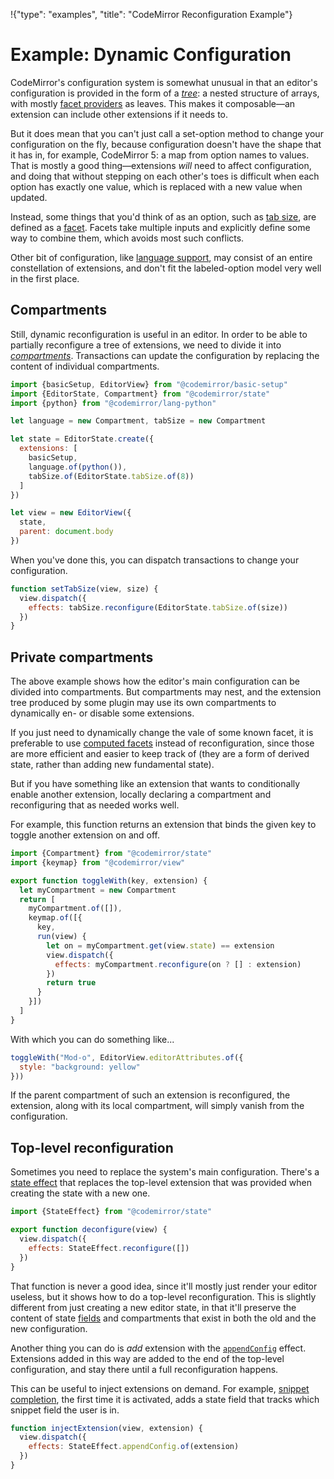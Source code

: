 !{"type": "examples", "title": "CodeMirror Reconfiguration Example"}

# Example: Dynamic Configuration

CodeMirror's configuration system is somewhat unusual in that an
editor's configuration is provided in the form of a
[_tree_](##state.Extension): a nested structure of arrays, with mostly
[facet providers](##state.Facet.of) as leaves. This makes it
composable—an extension can include other extensions if it needs to.

But it does mean that you can't just call a set-option method to
change your configuration on the fly, because configuration doesn't
have the shape that it has in, for example, CodeMirror 5: a map from
option names to values. That is mostly a good thing—extensions _will_
need to affect configuration, and doing that without stepping on each
other's toes is difficult when each option has exactly one value,
which is replaced with a new value when updated.

Instead, some things that you'd think of as an option, such as [tab
size](##state.EditorState^tabSize), are defined as a
[facet](##state.Facet). Facets take multiple inputs and explicitly
define some way to combine them, which avoids most such conflicts.

Other bit of configuration, like [language
support](##language.LanguageSupport), may consist of an entire
constellation of extensions, and don't fit the labeled-option model
very well in the first place.

## Compartments

Still, dynamic reconfiguration is useful in an editor. In order to be
able to partially reconfigure a tree of extensions, we need to divide
it into [_compartments_](##state.Compartment). Transactions can update
the configuration by replacing the content of individual compartments.

```javascript
import {basicSetup, EditorView} from "@codemirror/basic-setup"
import {EditorState, Compartment} from "@codemirror/state"
import {python} from "@codemirror/lang-python"

let language = new Compartment, tabSize = new Compartment

let state = EditorState.create({
  extensions: [
    basicSetup,
    language.of(python()),
    tabSize.of(EditorState.tabSize.of(8))
  ]
})

let view = new EditorView({
  state,
  parent: document.body
})
```

When you've done this, you can dispatch transactions to change your
configuration.

```javascript
function setTabSize(view, size) {
  view.dispatch({
    effects: tabSize.reconfigure(EditorState.tabSize.of(size))
  })
}
```

## Private compartments

The above example shows how the editor's main configuration can be
divided into compartments. But compartments may nest, and the
extension tree produced by some plugin may use its own compartments to
dynamically en- or disable some extensions.

If you just need to dynamically change the vale of some known facet,
it is preferable to use [computed facets](##state.Facet.compute)
instead of reconfiguration, since those are more efficient and easier
to keep track of (they are a form of derived state, rather than adding
new fundamental state).

But if you have something like an extension that wants to
conditionally enable another extension, locally declaring a
compartment and reconfiguring that as needed works well.

For example, this function returns an extension that binds the given
key to toggle another extension on and off.

```javascript
import {Compartment} from "@codemirror/state"
import {keymap} from "@codemirror/view"

export function toggleWith(key, extension) {
  let myCompartment = new Compartment
  return [
    myCompartment.of([]),
    keymap.of([{
      key,
      run(view) {
        let on = myCompartment.get(view.state) == extension
        view.dispatch({
          effects: myCompartment.reconfigure(on ? [] : extension)
        })
        return true
      }
    }])
  ]
}
```

With which you can do something like...

```javascript
toggleWith("Mod-o", EditorView.editorAttributes.of({
  style: "background: yellow"
}))
```

If the parent compartment of such an extension is reconfigured, the
extension, along with its local compartment, will simply vanish from
the configuration.

## Top-level reconfiguration

Sometimes you need to replace the system's main configuration. There's
a [state effect](##state.StateEffect^reconfigure) that replaces the
top-level extension that was provided when creating the state with a
new one.

```javascript
import {StateEffect} from "@codemirror/state"

export function deconfigure(view) {
  view.dispatch({
    effects: StateEffect.reconfigure([])
  })
}
```

That function is never a good idea, since it'll mostly just render
your editor useless, but it shows how to do a top-level
reconfiguration. This is slightly different from just creating a new
editor state, in that it'll preserve the content of state
[fields](##state.StateField) and compartments that exist in both the
old and the new configuration.

Another thing you can do is _add_ extension with the
[`appendConfig`](##state.StateEffect^appendConfig) effect. Extensions
added in this way are added to the end of the top-level configuration,
and stay there until a full reconfiguration happens.

This can be useful to inject extensions on demand. For example,
[snippet completion](##autocomplete.snippet), the first time it is
activated, adds a state field that tracks which snippet field the user
is in.

```javascript
function injectExtension(view, extension) {
  view.dispatch({
    effects: StateEffect.appendConfig.of(extension)
  })
}
```
